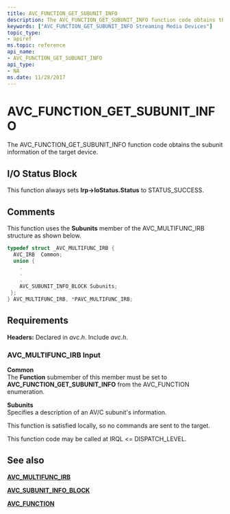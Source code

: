 ```yaml
---
title: AVC_FUNCTION_GET_SUBUNIT_INFO
description: The AVC_FUNCTION_GET_SUBUNIT_INFO function code obtains the subunit information of the target device.
keywords: ["AVC_FUNCTION_GET_SUBUNIT_INFO Streaming Media Devices"]
topic_type:
- apiref
ms.topic: reference
api_name:
- AVC_FUNCTION_GET_SUBUNIT_INFO
api_type:
- NA
ms.date: 11/28/2017
---
```


# AVC_FUNCTION_GET_SUBUNIT_INFO

The AVC_FUNCTION_GET_SUBUNIT_INFO function code obtains the subunit information of the target device.

## I/O Status Block

This function always sets **Irp->IoStatus.Status** to STATUS_SUCCESS.

## Comments

This function uses the **Subunits** member of the AVC_MULTIFUNC_IRB structure as shown below.

```cpp
typedef struct _AVC_MULTIFUNC_IRB {
  AVC_IRB  Common;
  union {
    .
    .
    .
    AVC_SUBUNIT_INFO_BLOCK Subunits;
 };
} AVC_MULTIFUNC_IRB, *PAVC_MULTIFUNC_IRB;
```

## Requirements

**Headers:** Declared in *avc.h*. Include *avc.h*.

### AVC_MULTIFUNC_IRB Input

**Common**  
The **Function** submember of this member must be set to **AVC_FUNCTION_GET_SUBUNIT_INFO** from the AVC_FUNCTION enumeration.

**Subunits**  
Specifies a description of an AV/C subunit's information.

This function is satisfied locally, so no commands are sent to the target.

This function code may be called at IRQL &lt;= DISPATCH_LEVEL.

## See also

[**AVC_MULTIFUNC_IRB**](/windows-hardware/drivers/ddi/avc/ns-avc-_avc_multifunc_irb)

[**AVC_SUBUNIT_INFO_BLOCK**](/windows-hardware/drivers/ddi/avc/ns-avc-_avc_subunit_info_block)

[**AVC_FUNCTION**](/windows-hardware/drivers/ddi/avc/ne-avc-_tagavc_function)
